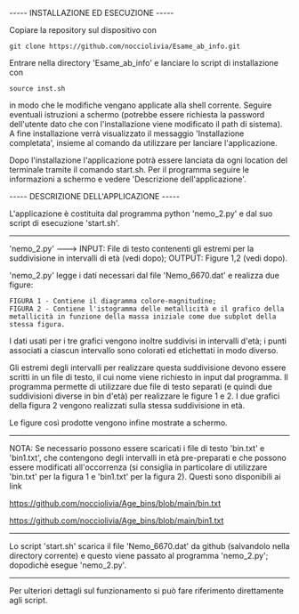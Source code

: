 
----- INSTALLAZIONE ED ESECUZIONE -----

Copiare la repository sul dispositivo con

    git clone https://github.com/nocciolivia/Esame_ab_info.git
  
Entrare nella directory 'Esame_ab_info' e lanciare lo script di installazione con

    source inst.sh

in modo che le modifiche vengano applicate alla shell corrente.
Seguire eventuali istruzioni a schermo (potrebbe essere richiesta la password dell'utente dato che con l'installazione viene modificato il path di sistema).
A fine installazione verrà visualizzato il messaggio 'Installazione completata', insieme al comando da utilizzare per lanciare l'applicazione.

Dopo l'installazione l'applicazione potrà essere lanciata da ogni location del terminale tramite il comando start.sh.
Per il programma seguire le informazioni a schermo e vedere 'Descrizione dell'applicazione'.



----- DESCRIZIONE DELL'APPLICAZIONE -----

L'applicazione è costituita dal programma python 'nemo_2.py' e dal suo script di esecuzione 'start.sh'.

-------------------------------------------------------------------

'nemo_2.py' ---> INPUT: File di testo contenenti gli estremi per la suddivisione in intervalli di età (vedi dopo);
                 OUTPUT: Figure 1,2 (vedi dopo).

'nemo_2.py' legge i dati necessari dal file 'Nemo_6670.dat' e realizza due figure:

    FIGURA 1 - Contiene il diagramma colore-magnitudine;
    FIGURA 2 - Contiene l'istogramma delle metallicità e il grafico della metallicità in funzione della massa iniziale come due subplot della stessa figura.

I dati usati per i tre grafici vengono inoltre suddivisi in intervalli d'età; i punti associati a ciascun intervallo sono colorati ed etichettati in modo diverso.

Gli estremi degli intervalli per realizzare questa suddivisione devono essere scritti in un file di testo, il cui nome viene richiesto in input dal programma.
Il programma permette di utilizzare due file di testo separati (e quindi due suddivisioni diverse in bin d'età) per realizzare le figure 1 e 2.
I due grafici della figura 2 vengono realizzati sulla stessa suddivisione in età.

Le figure così prodotte vengono infine mostrate a schermo.

----------------------------
NOTA: Se necessario possono essere scaricati i file di testo 'bin.txt' e 'bin1.txt', che contengono degli intervalli in età pre-preparati e che possono essere modificati all'occorrenza (si consiglia in particolare di utilizzare 'bin.txt' per la figura 1 e 'bin1.txt' per la figura 2). Questi sono disponibili ai link

  https://github.com/nocciolivia/Age_bins/blob/main/bin.txt
  
  https://github.com/nocciolivia/Age_bins/blob/main/bin1.txt
  
----------------------------

Lo script 'start.sh' scarica il file 'Nemo_6670.dat' da github (salvandolo nella directory corrente) e questo viene passato al programma 'nemo_2.py'; dopodichè esegue 'nemo_2.py'.

----------------------------

Per ulteriori dettagli sul funzionamento si può fare riferimento direttamente agli script.
